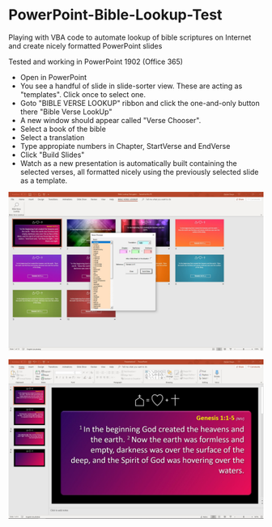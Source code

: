 # PowerPoint-Bible-Lookup-Test

Playing with VBA code to automate lookup of bible scriptures on Internet and create nicely formatted PowerPoint slides

Tested and working in PowerPoint 1902 (Office 365)

* Open in PowerPoint
* You see a handful of slide in slide-sorter view.  These are acting as "templates".  Click once to select one.
* Goto "BIBLE VERSE LOOKUP" ribbon and click the one-and-only button there "Bible Verse LookUp"
* A new window should appear called "Verse Chooser".
* Select a book of the bible
* Select a translation
* Type appropiate numbers in Chapter, StartVerse and EndVerse
* Click "Build Slides"
* Watch as a new presentation is automatically built containing the selected verses, all formatted nicely using the previously selected slide as a template.

![VerseChooserScreenShot](https://github.com/greyshirtguy/PowerPoint-Bible-Lookup-Test/blob/master/VerseChooser.jpg)

![Example](https://github.com/greyshirtguy/PowerPoint-Bible-Lookup-Test/blob/master/Example.jpg)

